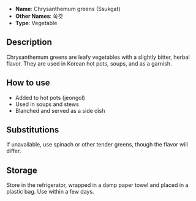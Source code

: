 - **Name**: Chrysanthemum greens (Ssukgat)
- **Other Names**: 쑥갓
- **Type**: Vegetable

## Description

Chrysanthemum greens are leafy vegetables with a slightly bitter, herbal flavor. They are used in Korean hot pots, soups, and as a garnish.

## How to use

- Added to hot pots (jeongol)
- Used in soups and stews
- Blanched and served as a side dish

## Substitutions

If unavailable, use spinach or other tender greens, though the flavor will differ.

## Storage

Store in the refrigerator, wrapped in a damp paper towel and placed in a plastic bag. Use within a few days. 